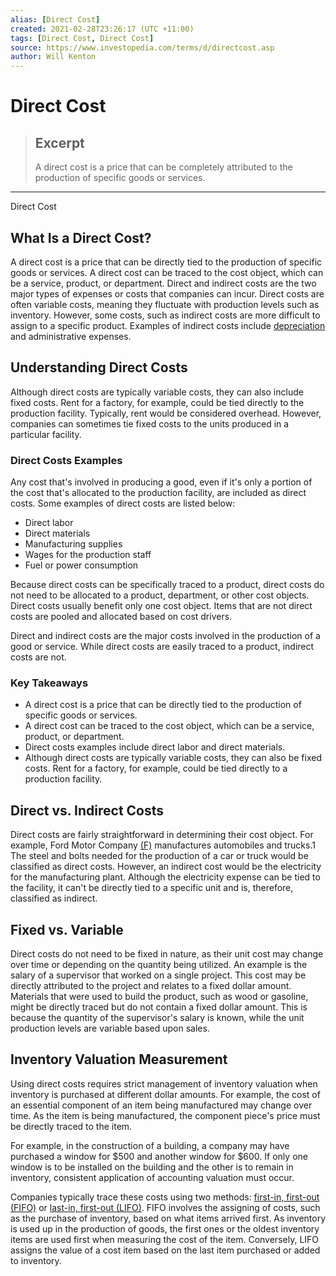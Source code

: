 ```yaml
---
alias: [Direct Cost]
created: 2021-02-28T23:26:17 (UTC +11:00)
tags: [Direct Cost, Direct Cost]
source: https://www.investopedia.com/terms/d/directcost.asp
author: Will Kenton
---
```


# Direct Cost

> ## Excerpt
> A direct cost is a price that can be completely attributed to the production of specific goods or services.

---

Direct Cost
## What Is a Direct Cost?

A direct cost is a price that can be directly tied to the production of specific goods or services. A direct cost can be traced to the cost object, which can be a service, product, or department. Direct and indirect costs are the two major types of expenses or costs that companies can incur. Direct costs are often variable costs, meaning they fluctuate with production levels such as inventory. However, some costs, such as indirect costs are more difficult to assign to a specific product. Examples of indirect costs include [depreciation](https://www.investopedia.com/terms/d/depreciation.asp) and administrative expenses.

## Understanding Direct Costs

Although direct costs are typically variable costs, they can also include fixed costs. Rent for a factory, for example, could be tied directly to the production facility. Typically, rent would be considered overhead. However, companies can sometimes tie fixed costs to the units produced in a particular facility.

### Direct Costs Examples

Any cost that's involved in producing a good, even if it's only a portion of the cost that's allocated to the production facility, are included as direct costs. Some examples of direct costs are listed below:

-   Direct labor
-   Direct materials
-   Manufacturing supplies
-   Wages for the production staff
-   Fuel or power consumption

Because direct costs can be specifically traced to a product, direct costs do not need to be allocated to a product, department, or other cost objects. Direct costs usually benefit only one cost object. Items that are not direct costs are pooled and allocated based on cost drivers.

Direct and indirect costs are the major costs involved in the production of a good or service. While direct costs are easily traced to a product, indirect costs are not.

### Key Takeaways

-   A direct cost is a price that can be directly tied to the production of specific goods or services.
-   A direct cost can be traced to the cost object, which can be a service, product, or department.
-   Direct costs examples include direct labor and direct materials.
-   Although direct costs are typically variable costs, they can also be fixed costs. Rent for a factory, for example, could be tied directly to a production facility.

## Direct vs. Indirect Costs

Direct costs are fairly straightforward in determining their cost object. For example, Ford Motor Company [(F)](https://www.investopedia.com/markets/quote?tvwidgetsymbol=f) manufactures automobiles and trucks.1 The steel and bolts needed for the production of a car or truck would be classified as direct costs. However, an indirect cost would be the electricity for the manufacturing plant. Although the electricity expense can be tied to the facility, it can't be directly tied to a specific unit and is, therefore, classified as indirect.

## Fixed vs. Variable

Direct costs do not need to be fixed in nature, as their unit cost may change over time or depending on the quantity being utilized. An example is the salary of a supervisor that worked on a single project. This cost may be directly attributed to the project and relates to a fixed dollar amount. Materials that were used to build the product, such as wood or gasoline, might be directly traced but do not contain a fixed dollar amount. This is because the quantity of the supervisor's salary is known, while the unit production levels are variable based upon sales.

## Inventory Valuation Measurement

Using direct costs requires strict management of inventory valuation when inventory is purchased at different dollar amounts. For example, the cost of an essential component of an item being manufactured may change over time. As the item is being manufactured, the component piece's price must be directly traced to the item.

For example, in the construction of a building, a company may have purchased a window for $500 and another window for $600. If only one window is to be installed on the building and the other is to remain in inventory, consistent application of accounting valuation must occur.

Companies typically trace these costs using two methods: [first-in, first-out (FIFO)](https://www.investopedia.com/terms/f/fifo.asp) or [last-in, first-out (LIFO)](https://www.investopedia.com/terms/l/lifo.asp). FIFO involves the assigning of costs, such as the purchase of inventory, based on what items arrived first. As inventory is used up in the production of goods, the first ones or the oldest inventory items are used first when measuring the cost of the item. Conversely, LIFO assigns the value of a cost item based on the last item purchased or added to inventory.
